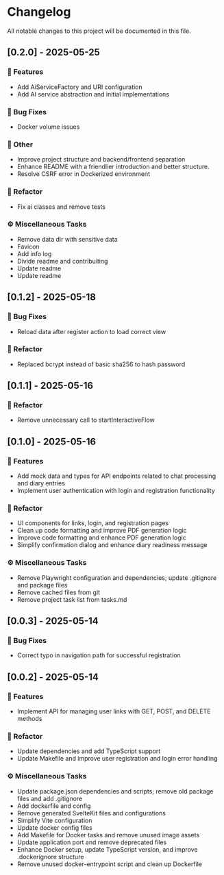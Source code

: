 # Changelog

All notable changes to this project will be documented in this file.

## [0.2.0] - 2025-05-25

### 🚀 Features

- Add AiServiceFactory and URI configuration
- Add AI service abstraction and initial implementations

### 🐛 Bug Fixes

- Docker volume issues

### 💼 Other

- Improve project structure and backend/frontend separation
- Enhance README with a friendlier introduction and better structure.
- Resolve CSRF error in Dockerized environment

### 🚜 Refactor

- Fix ai classes and remove tests

### ⚙️ Miscellaneous Tasks

- Remove data dir with sensitive data
- Favicon
- Add info log
- Divide readme and contribuiting
- Update readme
- Update readme

## [0.1.2] - 2025-05-18

### 🐛 Bug Fixes

- Reload data after register action to load correct view

### 🚜 Refactor

- Replaced bcrypt instead of basic sha256 to hash password

## [0.1.1] - 2025-05-16

### 🚜 Refactor

- Remove unnecessary call to startInteractiveFlow

## [0.1.0] - 2025-05-16

### 🚀 Features

- Add mock data and types for API endpoints related to chat processing and diary entries
- Implement user authentication with login and registration functionality

### 🚜 Refactor

- UI components for links, login, and registration pages
- Clean up code formatting and improve PDF generation logic
- Improve code formatting and enhance PDF generation logic
- Simplify confirmation dialog and enhance diary readiness message

### ⚙️ Miscellaneous Tasks

- Remove Playwright configuration and dependencies; update .gitignore and package files
- Remove cached files from git
- Remove project task list from tasks.md

## [0.0.3] - 2025-05-14

### 🐛 Bug Fixes

- Correct typo in navigation path for successful registration

## [0.0.2] - 2025-05-14

### 🚀 Features

- Implement API for managing user links with GET, POST, and DELETE methods

### 🚜 Refactor

- Update dependencies and add TypeScript support
- Update Makefile and improve user registration and login error handling

### ⚙️ Miscellaneous Tasks

- Update package.json dependencies and scripts; remove old package files and add .gitignore
- Add dockerfile and config
- Remove generated SvelteKit files and configurations
- Simplify Vite configuration
- Update docker config files
- Add Makefile for Docker tasks and remove unused image assets
- Update application port and remove deprecated files
- Enhance Docker setup, update TypeScript version, and improve .dockerignore structure
- Remove unused docker-entrypoint script and clean up Dockerfile

<!-- generated by git-cliff -->
